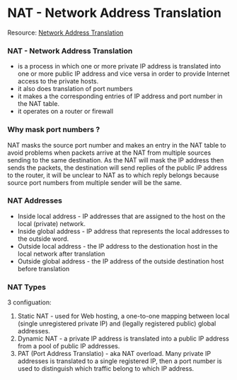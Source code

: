 # NAT - Network Address Translation

Resource: [Network Address Translation](https://www.geeksforgeeks.org/network-address-translation-nat/)

### NAT - Network Address Translation 

- is a process in which one or more private IP address is translated into one or more public IP address and vice versa in order to provide Internet access to the private hosts.
- it also does translation of port numbers
- it makes a the corresponding entries of IP address and port number in the NAT table.
- it operates on a router or firewall

### Why mask port numbers ?   

NAT masks the source port number and makes an entry in the NAT table to avoid problems when packets arrive at the NAT from multiple sources sending to the same destination. As the NAT will mask the IP address then sends the packets, the destination will send replies of the public IP address to the router, it will be unclear to NAT as to which reply belongs because source port numbers from multiple sender will be the same. 

### NAT Addresses

- Inside local address - IP addresses that are assigned to the host on the local (private) network.
- Inside global address - IP address that represents the local addresses to the outside word. 
- Outside local address - the IP address to the destionation host in the local network after translation
- Outside global address - the IP address of the outside destination host before translation

### NAT Types

3 configuation:
 1. Static NAT - used for Web hosting, a one-to-one mapping between local (single unregistered private IP) and (legally registered public) global addresses. 
 2. Dynamic NAT - a private IP address is translated into a public IP address from a pool of public IP addresses. 
 3. PAT (Port Address Translatio) - aka NAT overload. Many private IP addresses is translated to a single registered IP, then a port number is used to distinguish which traffic belong to which IP address.




